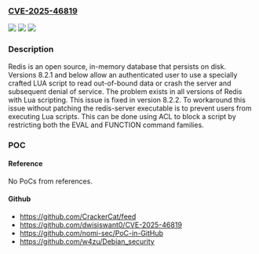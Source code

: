 ### [CVE-2025-46819](https://cve.mitre.org/cgi-bin/cvename.cgi?name=CVE-2025-46819)
![](https://img.shields.io/static/v1?label=Product&message=redis&color=blue)
![](https://img.shields.io/static/v1?label=Version&message=%3C%208.2.2%20&color=brightgreen)
![](https://img.shields.io/static/v1?label=Vulnerability&message=CWE-190%3A%20Integer%20Overflow%20or%20Wraparound&color=brightgreen)

### Description

Redis is an open source, in-memory database that persists on disk. Versions 8.2.1 and below allow an authenticated user to use a specially crafted LUA script to read out-of-bound data or crash the server and subsequent denial of service. The problem exists in all versions of Redis with Lua scripting. This issue is fixed in version 8.2.2. To workaround this issue without patching the redis-server executable is to prevent users from executing Lua scripts. This can be done using ACL to block a script by restricting both the EVAL and FUNCTION command families.

### POC

#### Reference
No PoCs from references.

#### Github
- https://github.com/CrackerCat/feed
- https://github.com/dwisiswant0/CVE-2025-46819
- https://github.com/nomi-sec/PoC-in-GitHub
- https://github.com/w4zu/Debian_security

